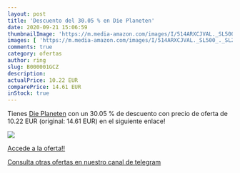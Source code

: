 ```yaml
---
layout: post
title: 'Descuento del 30.05 % en Die Planeten'
date: 2020-09-21 15:06:59
thumbnailImage: 'https://m.media-amazon.com/images/I/514ARXCJVAL._SL500_._SL200_.jpg'
images: [ 'https://m.media-amazon.com/images/I/514ARXCJVAL._SL500_._SL200_.jpg' ]
comments: true
category: ofertas
author: ring
slug: B000001GCZ
description:
actualPrice: 10.22 EUR
comparePrice: 14.61 EUR
inStock: true
---
```


Tienes [Die Planeten](https://www.amazon.com/dp/B000001GCZ/?tag=redken08-20) con un 30.05 % de descuento con precio de oferta de 10.22 EUR (original: 14.61 EUR) en el siguiente enlace!

[![](https://m.media-amazon.com/images/I/514ARXCJVAL._SL500_._SL200_.jpg)](https://www.amazon.com/dp/B000001GCZ/?tag=redken08-20)

[Accede a la oferta!!](https://www.amazon.com/dp/B000001GCZ/?tag=redken08-20)

[Consulta otras ofertas en nuestro canal de telegram](https://t.me/s/ofertas25)
